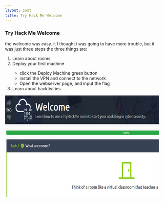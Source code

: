 ```yaml
---
layout: post
title: Try Hack Me Welcome
---
```

<h3>Try Hack Me Welcome</h3>
<p>the welcome was easy. it I thought i was going to have more trouble, but it was just three steps the three things are:</p>
 <ol>
  <li>Learn about rooms</li>
  <li>Deploy your first machine</li>
	<ul>
		<li>click the Deploy Machine green button</li>
		<li>install the VPN and connect to the network</li>
		<li>Open the webserver page, and input the flag</li>
	</ul>
  <li>Learn about hacktivities</li>
</ol> 

<img src="https://raw.githubusercontent.com/gbechtel001/gbechtel001.github.io/master/images/TryHackMe/welcome-flag.PNG" alt="Welcome_complete" height="333">
